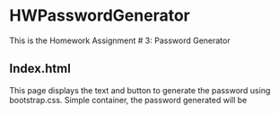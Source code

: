 # HWPasswordGenerator

This is the Homework Assignment # 3: Password Generator

## Index.html
This page displays the text and button to generate the password using bootstrap.css.
Simple container, the password generated will be 
